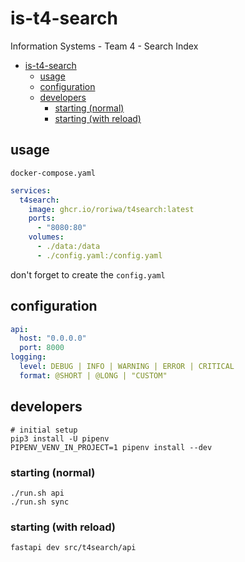 # is-t4-search
Information Systems - Team 4 - Search Index

<!-- TOC -->
* [is-t4-search](#is-t4-search)
  * [usage](#usage)
  * [configuration](#configuration)
  * [developers](#developers)
    * [starting (normal)](#starting-normal)
    * [starting (with reload)](#starting-with-reload)
<!-- TOC -->

## usage

`docker-compose.yaml`
```yaml
services:
  t4search:
    image: ghcr.io/roriwa/t4search:latest
    ports:
      - "8080:80"
    volumes:
      - ./data:/data
      - ./config.yaml:/config.yaml
```

don't forget to create the `config.yaml`

## configuration

```yaml
api:
  host: "0.0.0.0"
  port: 8000
logging:
  level: DEBUG | INFO | WARNING | ERROR | CRITICAL
  format: @SHORT | @LONG | "CUSTOM"
```

## developers

```shell
# initial setup
pip3 install -U pipenv
PIPENV_VENV_IN_PROJECT=1 pipenv install --dev
```

### starting (normal)

```shell
./run.sh api
./run.sh sync
```

### starting (with reload)

```shell
fastapi dev src/t4search/api
```
